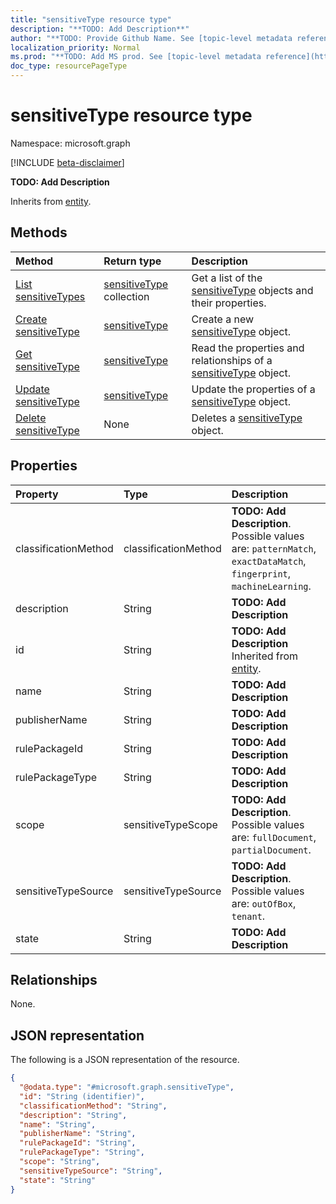 ```yaml
---
title: "sensitiveType resource type"
description: "**TODO: Add Description**"
author: "**TODO: Provide Github Name. See [topic-level metadata reference](https://msgo.azurewebsites.net/add/document/guidelines/metadata.html#topic-level-metadata)**"
localization_priority: Normal
ms.prod: "**TODO: Add MS prod. See [topic-level metadata reference](https://msgo.azurewebsites.net/add/document/guidelines/metadata.html#topic-level-metadata)**"
doc_type: resourcePageType
---
```


# sensitiveType resource type

Namespace: microsoft.graph

[!INCLUDE [beta-disclaimer](../../includes/beta-disclaimer.md)]

**TODO: Add Description**


Inherits from [entity](../resources/entity.md).

## Methods
|Method|Return type|Description|
|:---|:---|:---|
|[List sensitiveTypes](../api/sensitivetype-list.md)|[sensitiveType](../resources/sensitivetype.md) collection|Get a list of the [sensitiveType](../resources/sensitivetype.md) objects and their properties.|
|[Create sensitiveType](../api/sensitivetype-create.md)|[sensitiveType](../resources/sensitivetype.md)|Create a new [sensitiveType](../resources/sensitivetype.md) object.|
|[Get sensitiveType](../api/sensitivetype-get.md)|[sensitiveType](../resources/sensitivetype.md)|Read the properties and relationships of a [sensitiveType](../resources/sensitivetype.md) object.|
|[Update sensitiveType](../api/sensitivetype-update.md)|[sensitiveType](../resources/sensitivetype.md)|Update the properties of a [sensitiveType](../resources/sensitivetype.md) object.|
|[Delete sensitiveType](../api/sensitivetype-delete.md)|None|Deletes a [sensitiveType](../resources/sensitivetype.md) object.|

## Properties
|Property|Type|Description|
|:---|:---|:---|
|classificationMethod|classificationMethod|**TODO: Add Description**. Possible values are: `patternMatch`, `exactDataMatch`, `fingerprint`, `machineLearning`.|
|description|String|**TODO: Add Description**|
|id|String|**TODO: Add Description** Inherited from [entity](../resources/entity.md).|
|name|String|**TODO: Add Description**|
|publisherName|String|**TODO: Add Description**|
|rulePackageId|String|**TODO: Add Description**|
|rulePackageType|String|**TODO: Add Description**|
|scope|sensitiveTypeScope|**TODO: Add Description**. Possible values are: `fullDocument`, `partialDocument`.|
|sensitiveTypeSource|sensitiveTypeSource|**TODO: Add Description**. Possible values are: `outOfBox`, `tenant`.|
|state|String|**TODO: Add Description**|

## Relationships
None.

## JSON representation
The following is a JSON representation of the resource.
<!-- {
  "blockType": "resource",
  "keyProperty": "id",
  "@odata.type": "microsoft.graph.sensitiveType",
  "baseType": "microsoft.graph.entity",
  "openType": false
}
-->
``` json
{
  "@odata.type": "#microsoft.graph.sensitiveType",
  "id": "String (identifier)",
  "classificationMethod": "String",
  "description": "String",
  "name": "String",
  "publisherName": "String",
  "rulePackageId": "String",
  "rulePackageType": "String",
  "scope": "String",
  "sensitiveTypeSource": "String",
  "state": "String"
}
```

